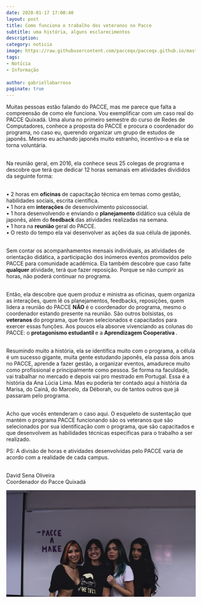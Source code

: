 ```yaml
---
date: 2020-01-17 17:00:40
layout: post
title: Como funciona o trabalho dos veteranos no Pacce
subtitle: uma história, alguns esclarecimentos
description: 
category: noticia
image: https://raw.githubusercontent.com/pacceqx/pacceqx.github.io/master/assets/pic/2020-01-17/capa.jpg
tags:
- Notícia
- Informação

author: gabriellabarroso
paginate: true
---
```

<p style="text-align: justify">

Muitas pessoas estão falando do PACCE, mas me parece que falta a compreensão de como ele funciona. Vou exemplificar com um caso real do PACCE Quixadá. Uma aluna no primeiro semestre do curso de Redes de Computadores, conhece a proposta do PACCE e procura o coordenador do programa, no caso eu, querendo organizar um grupo de estudos de japonês. Mesmo eu achando japonês muito estranho, incentivo-a e ela se torna voluntária. <br><br>

Na reunião geral, em 2016, ela conhece seus 25 colegas de programa e descobre que terá que dedicar 12 horas semanais em atividades divididos da seguinte forma: <br><br>

• 2 horas em <b> oficinas </b> de capacitação técnica em temas como gestão, habilidades sociais, escrita científica. <br>
• 1 hora em <b> interações </b> de desenvolvimento psicossocial.<br>
• 1 hora desenvolvendo e enviando o <b> planejamento </b> didático sua célula de japonês, além do <b> feedback </b> das atividades realizadas na semana.<br>
• 1 hora na <b> reunião </b> geral do PACCE.<br>
• O resto do tempo ela vai desenvolver as ações da sua célula de japonês. <br><br>

Sem contar os acompanhamentos mensais individuais, as atividades de orientação didática, a participação dos inúmeros eventos promovidos pelo PACCE para comunidade acadêmica. Ela também descobre que caso falte <b> qualquer </b> atividade, terá que fazer reposição. Porque se não cumprir as horas, não poderá continuar no programa. <br><br>

Então, ela descobre que quem produz e ministra as oficinas, quem organiza as interações, quem lê os planejamentos, feedbacks, reposições, quem lidera a reunião do PACCE <b> NÃO </b> é o coordenador do programa, mesmo o coordenador estando presente na reunião. São outros bolsistas, os <b> veteranos </b> do programa, que foram selecionados e capacitados para exercer essas funções. Aos poucos ela absorve vivenciando as colunas do PACCE: o <b> protagonismo estudantil </b> e a <b> Aprendizagem Cooperativa </b>. <br><br>

Resumindo muito a história, ela se identifica muito com  o programa, a célula é um sucesso gigante, muita gente estudando japonês, ela passa dois anos no PACCE, aprende a fazer gestão, a organizar eventos, amadurece muito como profissional e principalmente como pessoa. Se forma na faculdade, vai trabalhar no mercado e depois vai pro mestrado em Portugal. Essa é a história da Ana Lúcia Lima. Mas eu poderia ter contado aqui a história da Marisa, do Cainã, do Marcelo, da Déborah, ou de tantos outros que já passaram pelo programa. <br><br>

Acho que vocês entenderam o caso aqui. O esqueleto de sustentação que mantém o programa PACCE funcionando são os veteranos que são selecionados por sua identificação com o programa, que são capacitados e que desenvolvem as habilidades técnicas específicas para o trabalho a ser realizado.

PS: A divisão de horas e atividades desenvolvidas pelo PACCE varia de acordo com a realidade de cada campus. <br><br>

David Sena Oliveira <br>
Coordenador do Pacce Quixadá



![](https://raw.githubusercontent.com/pacceqx/pacceqx.github.io/master/assets/pic/2019-10-02/img8.jpeg)